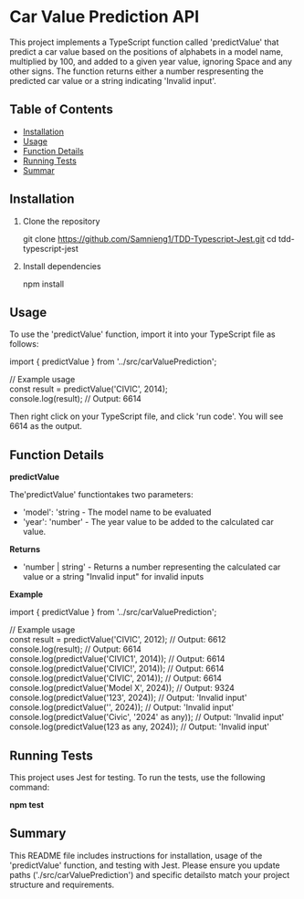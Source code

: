 # Car Value Prediction API

This project implements a TypeScript function called 'predictValue' that predict a car value based on the positions of alphabets in a model name, multiplied by 100, and added to a given year value, ignoring Space and any other signs.
The function returns either a number respresenting the predicted car value or a string indicating 'Invalid input'.

## Table of Contents
- [Installation](#installation)
- [Usage](#usage)
- [Function Details](#function-details)
- [Running Tests](#running-tests)
- [Summar](#summary)

## Installation
1. Clone the repository

   git clone https://github.com/Samnieng1/TDD-Typescript-Jest.git
   cd tdd-typescript-jest
   
2. Install dependencies

   npm install
   
## Usage

To use the 'predictValue' function, import it into your TypeScript file as follows:

  import { predictValue } from '../src/carValuePrediction';

  // Example usage  
  const result = predictValue('CIVIC', 2014);  
  console.log(result); // Output: 6614  

Then right click on your TypeScript file, and click 'run code'. You will see 6614 as the output.

## Function Details
**predictValue**

The'predictValue' functiontakes two parameters:
  - 'model': 'string - The model name to be evaluated
  - 'year': 'number' - The year value to be added to the calculated car value.

**Returns**
  - 'number | string' - Returns a number representing the calculated car value or a string "Invalid input" for invalid inputs

**Example**

  import { predictValue } from '../src/carValuePrediction';

  // Example usage  
  const result = predictValue('CIVIC', 2012); // Output: 6612    
  console.log(result); // Output: 6614    
   console.log(predictValue('CIVIC1', 2014)); // Output: 6614  
   console.log(predictValue('CIVIC!', 2014)); // Output: 6614  
  console.log(predictValue('CIVIC', 2014)); // Output: 6614  
  console.log(predictValue('Model X', 2024)); // Output: 9324  
  console.log(predictValue('123', 2024)); // Output: 'Invalid input'  
  console.log(predictValue('', 2024)); // Output: 'Invalid input'  
  console.log(predictValue('Civic', '2024' as any)); // Output: 'Invalid input'  
  console.log(predictValue(123 as any, 2024)); // Output: 'Invalid input'  

## Running Tests
This project uses Jest for testing. To run the tests, use the following command:  

**npm test**

## Summary

This README file includes instructions for installation, usage of the 'predictValue' function, and testing with Jest.
Please ensure you update paths ('./src/carValuePrediction') and specific detailsto match your project structure and requirements.
